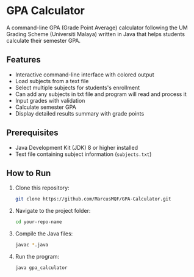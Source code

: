 # GPA Calculator

A command-line GPA (Grade Point Average) calculator following the UM Grading Scheme (Universiti Malaya) written in Java that helps students calculate their semester GPA. 

## Features

- Interactive command-line interface with colored output
- Load subjects from a text file
- Select multiple subjects for students's enrollment
- Can add any subjects in txt file and program will read and process it
- Input grades with validation
- Calculate semester GPA
- Display detailed results summary with grade points

## Prerequisites

- Java Development Kit (JDK) 8 or higher installed
- Text file containing subject information (`subjects.txt`)

## How to Run

1. Clone this repository:
   ```bash
   git clone https://github.com/MarcusMQF/GPA-Calculator.git
   ```

2. Navigate to the project folder:
   ```bash
   cd your-repo-name
   ```

3. Compile the Java files:
   ```bash
   javac *.java
   ```

4. Run the program:
   ```bash
   java gpa_calculator
   ```

